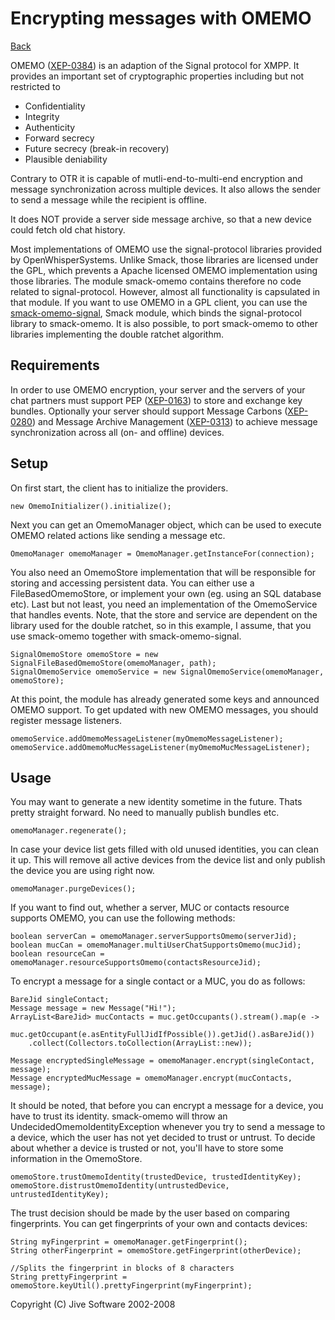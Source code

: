 Encrypting messages with OMEMO
==============================

[Back](index.md)

OMEMO ([XEP-0384](https://xmpp.org/extensions/xep-0384.html)) is an adaption
of the Signal protocol for XMPP. It provides an important set of
cryptographic properties including but not restricted to

* Confidentiality
* Integrity
* Authenticity
* Forward secrecy
* Future secrecy (break-in recovery)
* Plausible deniability

Contrary to OTR it is capable of mutli-end-to-multi-end encryption and
message synchronization across multiple devices. It also allows the sender
to send a message while the recipient is offline.

It does NOT provide a server side message archive, so that a new device could
fetch old chat history.

Most implementations of OMEMO use the signal-protocol libraries provided by
OpenWhisperSystems. Unlike Smack, those libraries are licensed under the GPL,
which prevents a Apache licensed OMEMO implementation using those libraries.
The module smack-omemo contains therefore no code related to signal-protocol.
However, almost all functionality is capsulated in that module. If you want
to use OMEMO in a GPL client, you can use the [smack-omemo-signal](https://github.com/vanitasvitae/smack-omemo-signal),
Smack module, which binds the signal-protocol library to smack-omemo.
It is also possible, to port smack-omemo to other libraries implementing the
double ratchet algorithm.

Requirements
------------

In order to use OMEMO encryption, your server and the servers of your chat
partners must support PEP ([XEP-0163](http://xmpp.org/extensions/xep-0163.html)) 
to store and exchange key bundles.
Optionally your server should support Message Carbons ([XEP-0280](http://xmpp.org/extensions/xep-0280.html))
and Message Archive Management ([XEP-0313](http://xmpp.org/extensions/xep-0313.html))
to achieve message synchronization across all (on- and offline) devices.

Setup
-----

On first start, the client has to initialize the providers.

```
new OmemoInitializer().initialize();
```

Next you can get an OmemoManager object, which can be used to execute OMEMO
related actions like sending a message etc.

```
OmemoManager omemoManager = OmemoManager.getInstanceFor(connection);
```

You also need an OmemoStore implementation that will be responsible for storing
and accessing persistent data. You can either use a FileBasedOmemoStore, or
implement your own (eg. using an SQL database etc). Last but not least, you need
an implementation of the OmemoService that handles events. Note, that the store
and service are dependent on the library used for the double ratchet, so in this
example, I assume, that you use smack-omemo together with smack-omemo-signal.

```
SignalOmemoStore omemoStore = new SignalFileBasedOmemoStore(omemoManager, path);
SignalOmemoService omemoService = new SignalOmemoService(omemoManager, omemoStore);
```

At this point, the module has already generated some keys and announced OMEMO support.
To get updated with new OMEMO messages, you should register message listeners.

```
omemoService.addOmemoMessageListener(myOmemoMessageListener);
omemoService.addOmemoMucMessageListener(myOmemoMucMessageListener);
```

Usage
-----

You may want to generate a new identity sometime in the future. Thats pretty straight
forward. No need to manually publish bundles etc.

```
omemoManager.regenerate();
```

In case your device list gets filled with old unused identities, you can clean it up.
This will remove all active devices from the device list and only publish the device
you are using right now.

```
omemoManager.purgeDevices();
```

If you want to find out, whether a server, MUC or contacts resource supports OMEMO,
you can use the following methods:

```
boolean serverCan = omemoManager.serverSupportsOmemo(serverJid);
boolean mucCan = omemoManager.multiUserChatSupportsOmemo(mucJid);
boolean resourceCan = omemoManager.resourceSupportsOmemo(contactsResourceJid);
```

To encrypt a message for a single contact or a MUC, you do as follows:

```
BareJid singleContact;
Message message = new Message("Hi!");
ArrayList<BareJid> mucContacts = muc.getOccupants().stream().map(e ->
    muc.getOccupant(e.asEntityFullJidIfPossible()).getJid().asBareJid())
    .collect(Collectors.toCollection(ArrayList::new));

Message encryptedSingleMessage = omemoManager.encrypt(singleContact, message);
Message encryptedMucMessage = omemoManager.encrypt(mucContacts, message);
```

It should be noted, that before you can encrypt a message for a device, you have to trust
its identity. smack-omemo will throw an UndecidedOmemoIdentityException whenever you try
to send a message to a device, which the user has not yet decided to trust or untrust.
To decide about whether a device is trusted or not, you'll have to store some information
in the OmemoStore.

```
omemoStore.trustOmemoIdentity(trustedDevice, trustedIdentityKey);
omemoStore.distrustOmemoIdentity(untrustedDevice, untrustedIdentityKey);
```

The trust decision should be made by the user based on comparing fingerprints.
You can get fingerprints of your own and contacts devices:

```
String myFingerprint = omemoManager.getFingerprint();
String otherFingerprint = omemoStore.getFingerprint(otherDevice);

//Splits the fingerprint in blocks of 8 characters
String prettyFingerprint = omemoStore.keyUtil().prettyFingerprint(myFingerprint);
```

Copyright (C) Jive Software 2002-2008
